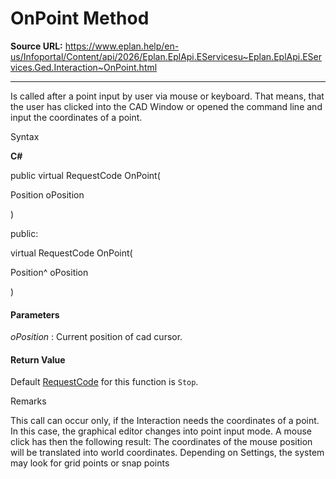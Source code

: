 # OnPoint Method

**Source URL:** https://www.eplan.help/en-us/Infoportal/Content/api/2026/Eplan.EplApi.EServicesu~Eplan.EplApi.EServices.Ged.Interaction~OnPoint.html

---

Is called after a point input by user via mouse or keyboard. That means, that the user has clicked into the CAD Window or opened the command line and input the coordinates of a point.

Syntax

**C#**



public virtual RequestCode OnPoint( 

   Position oPosition

)

public:

virtual RequestCode OnPoint( 

   Position^ oPosition

)


#### Parameters

*oPosition*
:   Current position of cad cursor.

#### Return Value

Default [RequestCode](Eplan.EplApi.EServicesu~Eplan.EplApi.EServices.Ged.RequestCode.html) for this function is `Stop`.

Remarks

This call can occur only, if the Interaction needs the coordinates of a point. In this case, the graphical editor changes into point input mode. A mouse click has then the following result: The coordinates of the mouse position will be translated into world coordinates. Depending on Settings, the system may look for grid points or snap points
